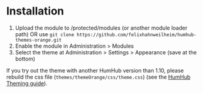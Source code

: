 # Installation

1. Upload the module to /protected/modules (or another module loader path) OR use `git clone https://github.com/felixhahnweilheim/humhub-themes-orange.git`
2. Enable the module in Administration > Modules
2. Select the theme at Administration > Settings > Appearance (save at the bottom)

If you try out the theme with another HumHub version than 1.10, please rebuild the css file (`themes/themeOrange/css/theme.css`) (see the [HumHub Theming guide](https://docs.humhub.org/docs/theme/css#compile-css-package)).
